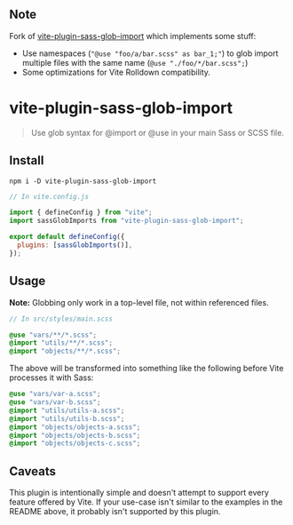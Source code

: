 ## Note

Fork of [vite-plugin-sass-glob-import](https://github.com/cmalven/vite-plugin-sass-glob-import) which implements some stuff:

- Use namespaces (`"@use "foo/a/bar.scss" as bar_1;"`) to glob import multiple files with the same name (`@use "./foo/*/bar.scss";`)
- Some optimizations for Vite Rolldown compatibility.

# vite-plugin-sass-glob-import

> Use glob syntax for @import or @use in your main Sass or SCSS file.

## Install

```shell
npm i -D vite-plugin-sass-glob-import
```

```js
// In vite.config.js

import { defineConfig } from "vite";
import sassGlobImports from "vite-plugin-sass-glob-import";

export default defineConfig({
  plugins: [sassGlobImports()],
});
```

## Usage

**Note:** Globbing only work in a top-level file, not within referenced files.

```scss
// In src/styles/main.scss

@use "vars/**/*.scss";
@import "utils/**/*.scss";
@import "objects/**/*.scss";
```

The above will be transformed into something like the following before Vite processes it with Sass:

```scss
@use "vars/var-a.scss";
@use "vars/var-b.scss";
@import "utils/utils-a.scss";
@import "utils/utils-b.scss";
@import "objects/objects-a.scss";
@import "objects/objects-b.scss";
@import "objects/objects-c.scss";
```

## Caveats

This plugin is intentionally simple and doesn't attempt to support every feature offered by Vite. If your use-case isn't similar to the examples in the README above, it probably isn't supported by this plugin.
